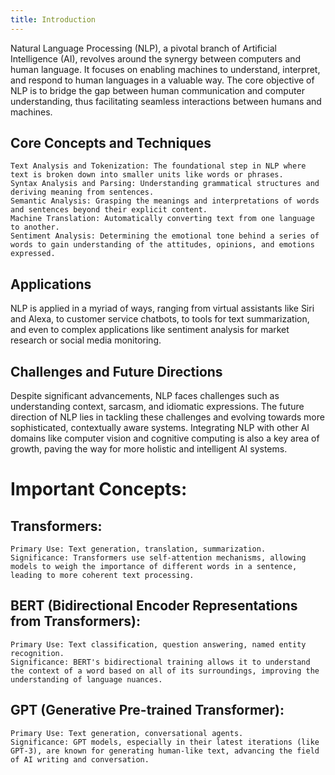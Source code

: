 ```yaml
---
title: Introduction
---
```


Natural Language Processing (NLP), a pivotal branch of Artificial Intelligence (AI), revolves around the synergy between computers and human language. It focuses on enabling machines to understand, interpret, and respond to human languages in a valuable way. The core objective of NLP is to bridge the gap between human communication and computer understanding, thus facilitating seamless interactions between humans and machines.

## Core Concepts and Techniques

    Text Analysis and Tokenization: The foundational step in NLP where text is broken down into smaller units like words or phrases.
    Syntax Analysis and Parsing: Understanding grammatical structures and deriving meaning from sentences.
    Semantic Analysis: Grasping the meanings and interpretations of words and sentences beyond their explicit content.
    Machine Translation: Automatically converting text from one language to another.
    Sentiment Analysis: Determining the emotional tone behind a series of words to gain understanding of the attitudes, opinions, and emotions expressed.


## Applications

NLP is applied in a myriad of ways, ranging from virtual assistants like Siri and Alexa, to customer service chatbots, to tools for text summarization, and even to complex applications like sentiment analysis for market research or social media monitoring.

## Challenges and Future Directions

Despite significant advancements, NLP faces challenges such as understanding context, sarcasm, and idiomatic expressions. The future direction of NLP lies in tackling these challenges and evolving towards more sophisticated, contextually aware systems. Integrating NLP with other AI domains like computer vision and cognitive computing is also a key area of growth, paving the way for more holistic and intelligent AI systems.


# Important Concepts:

## Transformers:
    Primary Use: Text generation, translation, summarization.
    Significance: Transformers use self-attention mechanisms, allowing models to weigh the importance of different words in a sentence, leading to more coherent text processing.

## BERT (Bidirectional Encoder Representations from Transformers):
    Primary Use: Text classification, question answering, named entity recognition.
    Significance: BERT's bidirectional training allows it to understand the context of a word based on all of its surroundings, improving the understanding of language nuances.

## GPT (Generative Pre-trained Transformer):
    Primary Use: Text generation, conversational agents.
    Significance: GPT models, especially in their latest iterations (like GPT-3), are known for generating human-like text, advancing the field of AI writing and conversation.